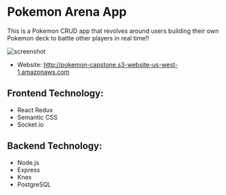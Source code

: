 # Pokemon Arena App
This is a Pokemon CRUD app that revolves around users building their own Pokemon deck to battle other players in real time!!

![screenshot](./src/images/giphy.gif?raw=true)

- Website: http://pokemon-capstone.s3-website-us-west-1.amazonaws.com

## Frontend Technology:
- React Redux
- Semantic CSS
- Socket.io

## Backend Technology:
- Node.js
- Express
- Knex
- PostgreSQL
